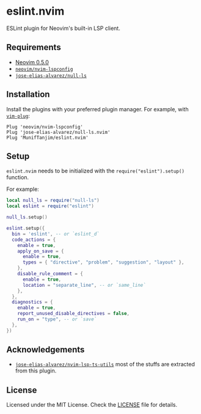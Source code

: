 # eslint.nvim

ESLint plugin for Neovim's built-in LSP client.

## Requirements

- [Neovim 0.5.0](https://github.com/neovim/neovim/releases/tag/v0.5.0)
- [`neovim/nvim-lspconfig`](https://github.com/neovim/nvim-lspconfig)
- [`jose-elias-alvarez/null-ls`](https://github.com/jose-elias-alvarez/null-ls.nvim)

## Installation

Install the plugins with your preferred plugin manager. For example, with [`vim-plug`](https://github.com/junegunn/vim-plug):

```vim
Plug 'neovim/nvim-lspconfig'
Plug 'jose-elias-alvarez/null-ls.nvim'
Plug 'MunifTanjim/eslint.nvim'
```

## Setup

`eslint.nvim` needs to be initialized with the `require("eslint").setup()` function.

For example:

```lua
local null_ls = require("null-ls")
local eslint = require("eslint")

null_ls.setup()

eslint.setup({
  bin = 'eslint', -- or `eslint_d`
  code_actions = {
    enable = true,
    apply_on_save = {
      enable = true,
      types = { "directive", "problem", "suggestion", "layout" },
    },
    disable_rule_comment = {
      enable = true,
      location = "separate_line", -- or `same_line`
    },
  },
  diagnostics = {
    enable = true,
    report_unused_disable_directives = false,
    run_on = "type", -- or `save`
  },
})
```

## Acknowledgements

- [`jose-elias-alvarez/nvim-lsp-ts-utils`](https://github.com/jose-elias-alvarez/nvim-lsp-ts-utils)
  most of the stuffs are extracted from this plugin.

## License

Licensed under the MIT License. Check the [LICENSE](./LICENSE) file for details.
